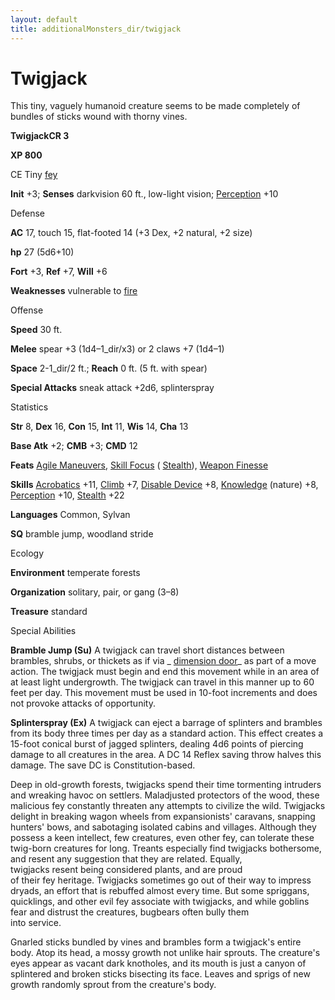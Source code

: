 ```yaml
---
layout: default
title: additionalMonsters_dir/twigjack
---
```

# Twigjack

This tiny, vaguely humanoid creature seems to be made completely of bundles of sticks wound with thorny vines.

**TwigjackCR 3**

**XP 800**

CE Tiny [fey](monsters_dir/creatureTypes#_fey)

**Init** +3; **Senses** darkvision 60 ft., low-light vision; [Perception](additionalMonsters_dir/../skills_dir/perception#_perception) +10

Defense

**AC** 17, touch 15, flat-footed 14 (+3 Dex, +2 natural, +2 size)

**hp** 27 (5d6+10)

**Fort** +3, **Ref** +7, **Will** +6

**Weaknesses** vulnerable to [fire](monsters_dir/creatureTypes#_fire-subtype)

Offense

**Speed** 30 ft.

**Melee** spear +3 (1d4–1_dir/x3) or 2 claws +7 (1d4–1)

**Space** 2-1_dir/2 ft.; **Reach** 0 ft. (5 ft. with spear)

**Special Attacks** sneak attack +2d6, splinterspray

Statistics

**Str** 8, **Dex** 16, **Con** 15, **Int** 11, **Wis** 14, **Cha** 13

**Base Atk** +2; **CMB** +3; **CMD** 12

**Feats** [Agile Maneuvers](additionalMonsters_dir/../feats#_agile-maneuvers), [Skill Focus](additionalMonsters_dir/../feats#_skill-focus) ( [Stealth](additionalMonsters_dir/../skills_dir/stealth#_stealth)), [Weapon Finesse](additionalMonsters_dir/../feats#_weapon-finesse)

**Skills** [Acrobatics](additionalMonsters_dir/../skills_dir/acrobatics#_acrobatics) +11, [Climb](additionalMonsters_dir/../skills_dir/climb#_climb) +7, [Disable Device](additionalMonsters_dir/../skills_dir/disableDevice#_disable-device) +8, [Knowledge](additionalMonsters_dir/../skills_dir/knowledge#_knowledge) (nature) +8, [Perception](additionalMonsters_dir/../skills_dir/perception#_perception) +10, [Stealth](additionalMonsters_dir/../skills_dir/stealth#_stealth) +22

**Languages** Common, Sylvan

**SQ** bramble jump, woodland stride

Ecology

**Environment** temperate forests

**Organization** solitary, pair, or gang (3–8)

**Treasure** standard

Special Abilities

**Bramble Jump (Su)** A twigjack can travel short distances between brambles, shrubs, or thickets as if via _ [dimension door](additionalMonsters_dir/../spells_dir/dimensionDoor#_dimension-door)_ as part of a move action. The twigjack must begin and end this movement while in an area of at least light undergrowth. The twigjack can travel in this manner up to 60 feet per day. This movement must be used in 10-foot increments and does not provoke attacks of opportunity.

**Splinterspray (Ex)** A twigjack can eject a barrage of splinters and brambles from its body three times per day as a standard action. This effect creates a 15-foot conical burst of jagged splinters, dealing 4d6 points of piercing damage to all creatures in the area. A DC 14 Reflex saving throw halves this damage. The save DC is Constitution-based.

Deep in old-growth forests, twigjacks spend their time tormenting intruders and wreaking havoc on settlers. Maladjusted protectors of the wood, these malicious fey constantly threaten any attempts to civilize the wild. Twigjacks delight in breaking wagon wheels from expansionists' caravans, snapping hunters' bows, and sabotaging isolated cabins and villages. Although they possess a keen intellect, few creatures, even other fey, can tolerate these twig-born creatures for long. Treants especially find twigjacks bothersome, and resent any suggestion that they are related. Equally,   
twigjacks resent being considered plants, and are proud   
of their fey heritage. Twigjacks sometimes go out of their way to impress dryads, an effort that is rebuffed almost every time. But some spriggans, quicklings, and other evil fey associate with twigjacks, and while goblins fear and distrust the creatures, bugbears often bully them   
into service.

Gnarled sticks bundled by vines and brambles form a twigjack's entire body. Atop its head, a mossy growth not unlike hair sprouts. The creature's eyes appear as vacant dark knotholes, and its mouth is just a canyon of splintered and broken sticks bisecting its face. Leaves and sprigs of new growth randomly sprout from the creature's body.

